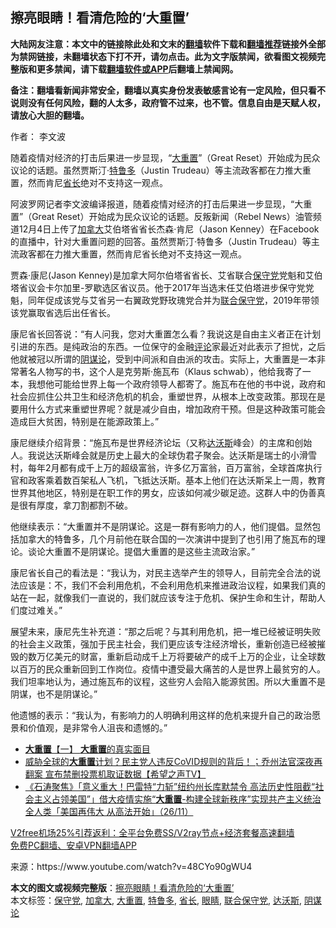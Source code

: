  <h2>擦亮眼睛！看清危险的‘大重置’</h2> <p class="notice"><b>大陆网友注意：本文中的链接除此处和文末的<a href="https://github.com/bannedbook/fanqiang" >翻墙</a>软件下载和<a href="https://github.com/killgcd/justmysocks/blob/master/README.md">翻墙推荐</a>链接外全部为禁网链接，未翻墙状态下打不开，请勿点击。此为文字版禁闻，欲看图文视频完整版和更多禁闻，请下载<a href="https://github.com/bannedbook/fanqiang">翻墙软件或APP</a>后翻墙上禁闻网。</p><p>备注：翻墙看新闻非常安全，翻墙以真实身份发表敏感言论有一定风险，但只看不说则没有任何风险，翻的人太多，政府管不过来，也不管。信息自由是天赋人权，请放心大胆的翻墙。</b></p>  <div class="entry"> <p>作者： 李文波</p> <p id="summary">随着疫情对经济的打击后果进一步显现，“<a href="https://www.bannedbook.org/bnews/tag/%e5%a4%a7%e9%87%8d%e7%bd%ae/" class="st_tag internal_tag" rel="tag" title="标签 大重置 下的日志">大重置</a>”（Great Reset）开始成为民众议论的话题。虽然贾斯汀·<a href="https://www.bannedbook.org/bnews/tag/%e7%89%b9%e9%b2%81%e5%a4%9a/" class="st_tag internal_tag" rel="tag" title="标签 特鲁多 下的日志">特鲁多</a>（Justin Trudeau）等主流政客都在力推大重置，然而肯尼<a href="https://www.bannedbook.org/bnews/tag/%E7%9C%81%E9%95%BF/" class="st_tag internal_tag" rel="tag" title="标签 省长 下的日志">省长</a>绝对不支持这一观点。</p>  <p>阿波罗网记者李文波编译报道，随着疫情对经济的打击后果进一步显现，“大重置”（Great Reset）开始成为民众议论的话题。反叛新闻（Rebel News）油管频道12月4日上传了<a href="https://www.bannedbook.org/bnews/tag/%e5%8a%a0%e6%8b%bf%e5%a4%a7/" class="st_tag internal_tag" rel="tag" title="标签 加拿大 下的日志">加拿大</a>艾伯塔省省长杰森·肯尼（Jason Kenney）在Facebook的直播中，针对大重置问题的回答。虽然贾斯汀·特鲁多（Justin Trudeau）等主流政客都在力推大重置，然而肯尼省长绝对不支持这一观点。</p> <p>贾森·康尼(Jason Kenney)是加拿大阿尔伯塔省省长、艾省联合<a href="https://www.bannedbook.org/bnews/tag/%e4%bf%9d%e5%ae%88%e5%85%9a/" class="st_tag internal_tag" rel="tag" title="标签 保守党 下的日志">保守党</a>党魁和艾伯塔省议会卡尔加里-罗歇选区省议员。他于2017年当选末任艾伯塔进步保守党党魁，同年促成该党与艾省另一右翼政党野玫瑰党合并为<a href="https://www.bannedbook.org/bnews/tag/%E8%81%94%E5%90%88%E4%BF%9D%E5%AE%88%E5%85%9A/" class="st_tag internal_tag" rel="tag" title="标签 联合保守党 下的日志">联合保守党</a>，2019年带领该党赢取省选后出任省长。</p>  <p>康尼省长回答说：“有人问我，您对大重置怎么看？我说这是自由主义者正在计划引进的东西。是纯政治的东西。一位保守的金融<span class='wp_keywordlink_affiliate'><a href="https://www.bannedbook.org/bnews/comments/" title="新闻评论" target="_blank">评论</a></span>家最近对此表示了担忧，之后他就被冠以所谓的<a href="https://www.bannedbook.org/bnews/tag/%E9%98%B4%E8%B0%8B%E8%AE%BA/" class="st_tag internal_tag" rel="tag" title="标签 阴谋论 下的日志">阴谋论</a>，受到中间派和自由派的攻击。实际上，大重置是一本非常著名人物写的书，这个人是克劳斯·施瓦布（Klaus schwab），他给我寄了一本，我想他可能给世界上每一个政府领导人都寄了。施瓦布在他的书中说，政府和社会应抓住公共卫生和经济危机的机会，重塑世界，从根本上改变政策。那现在是要用什么方式来重塑世界呢？就是减少自由，增加政府干预。但是这种政策可能会造成巨大贫困，特别是在能源政策上。”</p> <p>康尼继续介绍背景：“施瓦布是世界经济论坛（又称<a href="https://www.bannedbook.org/bnews/tag/%e8%be%be%e6%b2%83%e6%96%af/" class="st_tag internal_tag" rel="tag" title="标签 达沃斯 下的日志">达沃斯</a>峰会）的主席和创始人。我说达沃斯峰会就是历史上最大的全球伪君子聚会。达沃斯是瑞士的小滑雪村，每年2月都有成千上万的超级富翁，许多亿万富翁，百万富翁，全球首席执行官和政客乘着数百架私人飞机，飞抵达沃斯。基本上他们在达沃斯呆上一周，教育世界其他地区，特别是在职工作的男女，应该如何减少碳足迹。这群人中的伪善真是很有厚度，拿刀割都割不破。</p>  <p>他继续表示：“大重置并不是阴谋论。这是一群有影响力的人，他们提倡。显然包括加拿大的特鲁多，几个月前他在联合国的一次演讲中提到了也引用了施瓦布的理论。谈论大重置不是阴谋论。提倡大重置的是这些主流政治家。”</p> <p>康尼省长自己的看法是：“我认为，对民主选举产生的领导人，目前完全合法的说法应该是：不，我们不会利用危机，不会利用危机来推进政治议程，如果我们真的站在一起，就像我们一直说的，我们就应该专注于危机、保护生命和生计，帮助人们度过难关。”</p>  <p>展望未来，康尼先生补充道：“那之后呢？与其利用危机，把一堆已经被证明失败的社会主义政策，强加于民主社会，我们更应该专注经济增长，重新创造已经被摧毁的数万亿美元的财富，重新启动成千上万将要破产的成千上万的企业，让全球数以百万的民众重新回到工作岗位。疫情中遭受最大痛苦的人是世界上最贫穷的人。我们坦率地认为，通过施瓦布的议程，这些穷人会陷入能源贫困。所以大重置不是阴谋，也不是阴谋论。”</p> <p>他遗憾的表示：“我认为，有影响力的人明确利用这样的危机来提升自己的政治愿景和价值观，是非常令人沮丧和遗憾的。”</p> <ul class='op-related-articles' title='相关阅读'> <li><a href='https://www.bannedbook.org/bnews/cbnews/20201201/1440338.html' target='_blank'><b>大重置</b>【一】  <b>大重置</b>的真实面目</a></li> <li><a href='https://www.bannedbook.org/bnews/cbnews/20201201/1439800.html' target='_blank'>威胁全球的<b>大重置</b>计划？民主党人违反CoVID规则的背后！；乔州法官深夜再翻案 宣布禁删投票机取证数据【希望之声TV】</a></li> <li><a href='https://www.bannedbook.org/bnews/bannedvideo/20201127/1438014.html' target='_blank'>《石涛聚焦》「意义重大！巴雷特“力斩”纽约州长库默禁令 高法历史性阻截“社会主义占领美国”」借大疫情实施“<b>大重置</b>-构建全球新秩序”实现共产主义统治全人类「美国再伟大 从高法开始」（26/11）</a></li> </ul> <p class="texttj"> <a href="https://www.bannedbook.org/forum23/topic22702.html" target="_blank">V2free机场25%引荐返利：全平台免费SS/V2ray节点+经济套餐高速翻墙</a><br/> <a href="https://github.com/bannedbook/fanqiang/wiki/%E7%A6%81%E9%97%BB%E7%BD%91%E5%AE%89%E5%8D%93%E7%BF%BB%E5%A2%99%E6%96%B0%E9%97%BBAPP" target="_blank">免费PC翻墙、安卓VPN翻墙APP</a></p><p> 来源：https://www.youtube.com/watch?v=48CYo90gWU4 </p><a name='sharetosocial'></a>       <div><b>本文的图文或视频完整版</b>：<a href='https://www.bannedbook.org/bnews/topimagenews/20201212/1446067.html'>擦亮眼睛！看清危险的‘大重置’</a></div>  </div><!--END ENTRY--> <div class="postfooter"> <div>本文标签：<a href="https://www.bannedbook.org/bnews/tag/%e4%bf%9d%e5%ae%88%e5%85%9a/" rel="tag">保守党</a>, <a href="https://www.bannedbook.org/bnews/tag/%e5%8a%a0%e6%8b%bf%e5%a4%a7/" rel="tag">加拿大</a>, <a href="https://www.bannedbook.org/bnews/tag/%e5%a4%a7%e9%87%8d%e7%bd%ae/" rel="tag">大重置</a>, <a href="https://www.bannedbook.org/bnews/tag/%e7%89%b9%e9%b2%81%e5%a4%9a/" rel="tag">特鲁多</a>, <a href="https://www.bannedbook.org/bnews/tag/%E7%9C%81%E9%95%BF/" rel="tag">省长</a>, <a href="https://www.bannedbook.org/bnews/tag/%e7%9c%bc%e7%9d%9b/" rel="tag">眼睛</a>, <a href="https://www.bannedbook.org/bnews/tag/%E8%81%94%E5%90%88%E4%BF%9D%E5%AE%88%E5%85%9A/" rel="tag">联合保守党</a>, <a href="https://www.bannedbook.org/bnews/tag/%e8%be%be%e6%b2%83%e6%96%af/" rel="tag">达沃斯</a>, <a href="https://www.bannedbook.org/bnews/tag/%E9%98%B4%E8%B0%8B%E8%AE%BA/" rel="tag">阴谋论</a></div>  </div><!--END POSTFOOTER--> 